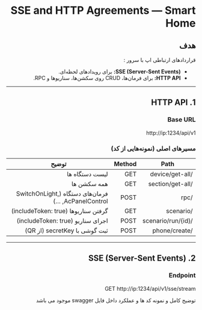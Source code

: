 <div dir="rtl">

# SSE and HTTP Agreements — Smart Home

## هدف
 قراردادهای ارتباطی اپ با سرور :
- **SSE (Server-Sent Events):** برای رویدادهای لحظه‌ای.
- **HTTP API:** برای فرمان‌ها، CRUD روی سکشن‌ها، سناریوها و RPC.

---

## 1. HTTP API

### Base URL
http://ip:1234/api/v1


### مسیرهای اصلی (نمونه‌هایی از کد)

| Path | Method | توضیح |
|------|--------|-------|
| /device/get-all | GET | لیست دستگاه‌ ها |
| /section/get-all | GET | همه سکشن‌ ها |
| /rpc | POST | فرمان‌های دستگاه (SwitchOnLight, AcPanelControl, …) |
| /scenario | GET | گرفتن سناریوها (includeToken: true) |
| /scenario/run/{id} | POST | اجرای سناریو (includeToken: true) |
| /phone/create | POST | ثبت گوشی با secretKey (از QR) |

---

## 2. SSE (Server-Sent Events)

### Endpoint
GET http://ip:1234/api/v1/sse/stream

توضیح کامل و نمونه کد ها و عملکرد داخل فایل swagger موجود می باشد

</div>